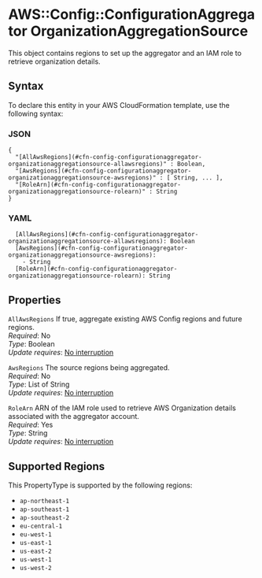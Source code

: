 # AWS::Config::ConfigurationAggregator OrganizationAggregationSource<a name="aws-properties-config-configurationaggregator-organizationaggregationsource"></a>

This object contains regions to set up the aggregator and an IAM role to retrieve organization details\.

## Syntax<a name="aws-properties-config-configurationaggregator-organizationaggregationsource-syntax"></a>

To declare this entity in your AWS CloudFormation template, use the following syntax:

### JSON<a name="aws-properties-config-configurationaggregator-organizationaggregationsource-syntax.json"></a>

```
{
  "[AllAwsRegions](#cfn-config-configurationaggregator-organizationaggregationsource-allawsregions)" : Boolean,
  "[AwsRegions](#cfn-config-configurationaggregator-organizationaggregationsource-awsregions)" : [ String, ... ],
  "[RoleArn](#cfn-config-configurationaggregator-organizationaggregationsource-rolearn)" : String
}
```

### YAML<a name="aws-properties-config-configurationaggregator-organizationaggregationsource-syntax.yaml"></a>

```
  [AllAwsRegions](#cfn-config-configurationaggregator-organizationaggregationsource-allawsregions): Boolean
  [AwsRegions](#cfn-config-configurationaggregator-organizationaggregationsource-awsregions): 
    - String
  [RoleArn](#cfn-config-configurationaggregator-organizationaggregationsource-rolearn): String
```

## Properties<a name="aws-properties-config-configurationaggregator-organizationaggregationsource-properties"></a>

`AllAwsRegions`  <a name="cfn-config-configurationaggregator-organizationaggregationsource-allawsregions"></a>
If true, aggregate existing AWS Config regions and future regions\.  
*Required*: No  
*Type*: Boolean  
*Update requires*: [No interruption](https://docs.aws.amazon.com/AWSCloudFormation/latest/UserGuide/using-cfn-updating-stacks-update-behaviors.html#update-no-interrupt)

`AwsRegions`  <a name="cfn-config-configurationaggregator-organizationaggregationsource-awsregions"></a>
The source regions being aggregated\.  
*Required*: No  
*Type*: List of String  
*Update requires*: [No interruption](https://docs.aws.amazon.com/AWSCloudFormation/latest/UserGuide/using-cfn-updating-stacks-update-behaviors.html#update-no-interrupt)

`RoleArn`  <a name="cfn-config-configurationaggregator-organizationaggregationsource-rolearn"></a>
ARN of the IAM role used to retrieve AWS Organization details associated with the aggregator account\.  
*Required*: Yes  
*Type*: String  
*Update requires*: [No interruption](https://docs.aws.amazon.com/AWSCloudFormation/latest/UserGuide/using-cfn-updating-stacks-update-behaviors.html#update-no-interrupt)

## Supported Regions

This PropertyType is supported by the following regions:

- `ap-northeast-1`
- `ap-southeast-1`
- `ap-southeast-2`
- `eu-central-1`
- `eu-west-1`
- `us-east-1`
- `us-east-2`
- `us-west-1`
- `us-west-2`
